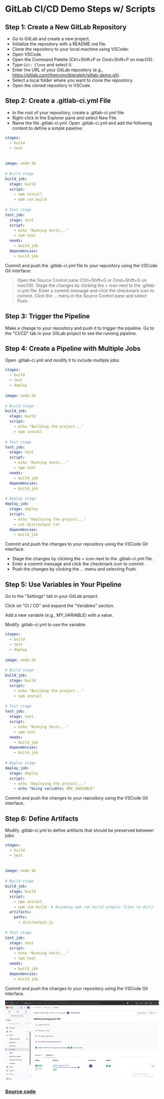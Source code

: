 # GitLab CI/CD Demo Steps w/ Scripts 



## Step 1: Create a New GitLab Repository
- Go to GitLab and create a new project.
- Initialize the repository with a README.md file.
- Clone the repository to your local machine using VSCode:
- Open VSCode.
- Open the Command Palette (Ctrl+Shift+P or Cmd+Shift+P on macOS).
- Type `Git: Clone` and select it.
- Enter the URL of your GitLab repository (e.g., https://gitlab.com/theinvincibleralph/gitlab-demo.git).
- Select a local folder where you want to clone the repository.
- Open the cloned repository in VSCode.

## Step 2: Create a .gitlab-ci.yml File
- In the root of your repository, create a .gitlab-ci.yml file:
- Right-click in the Explorer pane and select New File.
- Name the file .gitlab-ci.yml.
Open .gitlab-ci.yml and add the following content to define a simple pipeline:

```yml
stages:
  - build
  - test


image: node:16 

# Build stage
build_job:
  stage: build
  script:
    - npm install
    - npm run build

# Test stage
test_job:
  stage: test
  script:
    - echo "Running tests..."
    - npm test
  needs: 
    - build_job  
  dependencies:
    - build_job 
```

Commit and push the .gitlab-ci.yml file to your repository using the VSCode Git interface:

> Open the Source Control pane (Ctrl+Shift+G or Cmd+Shift+G on macOS).
Stage the changes by clicking the + icon next to the .gitlab-ci.yml file.
Enter a commit message and click the checkmark icon to commit.
Click the ... menu in the Source Control pane and select Push.

## Step 3: Trigger the Pipeline
Make a change to your repository and push it to trigger the pipeline.
Go to the "CI/CD" tab in your GitLab project to see the running pipeline.

## Step 4: Create a Pipeline with Multiple Jobs
Open .gitlab-ci.yml and modify it to include multiple jobs:

```yml
stages:
  - build
  - test
  - deploy

image: node:16 

# Build stage
build_job:
  stage: build
  script:
    - echo "Building the project..."
    - npm install

# Test stage
test_job:
  stage: test
  script:
    - echo "Running tests..."
    - npm test
  needs: 
    - build_job  
  dependencies:
    - build_job  

# Deploy stage
deploy_job:
  stage: deploy
  script:
    - echo "Deploying the project..."
    - cat dist/output.txt
  dependencies:
    - build_job
```
Commit and push the changes to your repository using the VSCode Git interface:

- Stage the changes by clicking the + icon next to the .gitlab-ci.yml file.
- Enter a commit message and click the checkmark icon to commit.
- Push the changes by clicking the ... menu and selecting Push.

## Step 5: Use Variables in Your Pipeline
Go to the "Settings" tab in your GitLab project.

Click on "CI / CD" and expand the "Variables" section.

Add a new variable (e.g., MY_VARIABLE) with a value.

Modify .gitlab-ci.yml to use the variable:

```yml
stages:
  - build
  - test
  - deploy

image: node:16 

# Build stage
build_job:
  stage: build
  script:
    - echo "Building the project..."
    - npm install

# Test stage
test_job:
  stage: test
  script:
    - echo "Running tests..."
    - npm test
  needs: 
    - build_job  
  dependencies:
    - build_job  

# Deploy stage
deploy_job:
  stage: deploy
  script:
    - echo "Deploying the project..."
    - echo "Using variable: $MY_VARIABLE"
```

Commit and push the changes to your repository using the VSCode Git interface.

## Step 6: Define Artifacts
Modify .gitlab-ci.yml to define artifacts that should be preserved between jobs:

```yml
stages:
  - build
  - test


image: node:16 

# Build stage
build_job:
  stage: build
  script:
    - npm install
    - npm run build  # Assuming npm run build outputs files to dist/
  artifacts:
    paths:
      - dist/output.js

# Test stage
test_job:
  stage: test
  script:
    - echo "Running tests..."
    - npm test
  needs: 
    - build_job  
  dependencies:
    - build_job  
```

Commit and push the changes to your repository using the VSCode Git interface.

![Jobs](gitlab.png "Jobs")

### [Source code](https://gitlab.com/TheInvincibleRalph/gitlab_demo)
